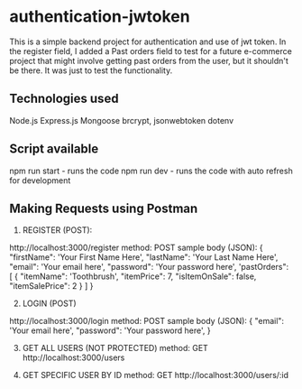 # authentication-jwtoken
This is a simple backend project for authentication and use of jwt token.
In the register field, I added a Past orders field to test for a future e-commerce project that might involve getting past orders from the user, but it shouldn't be there. It was just to test the functionality.

## Technologies used
Node.js Express.js Mongoose brcrypt, jsonwebtoken dotenv

## Script available
npm run start - runs the code
npm run dev - runs the code with auto refresh for development

## Making Requests using Postman
1) REGISTER (POST):

http://localhost:3000/register
method: POST
sample body (JSON): 
{ 
  "firstName": 'Your First Name Here',
  "lastName": 'Your Last Name Here',
  "email": 'Your email here',
  "password": 'Your password here',
  'pastOrders": [
    {
      "itemName": 'Toothbrush',
      "itemPrice": 7,
      "isItemOnSale": false,
      "itemSalePrice": 2 
    }
  ]
}

2) LOGIN (POST)

http://localhost:3000/login
method: POST
sample body (JSON): 
{ 
  "email": 'Your email here',
  "password": 'Your password here',
}

3) GET ALL USERS (NOT PROTECTED)
method: GET
http://localhost:3000/users

4) GET SPECIFIC USER BY ID
method: GET
http://localhost:3000/users/:id
